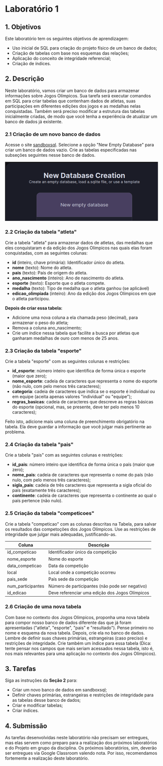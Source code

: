 # Laboratório 1
## 1. Objetivos

Este laboratório tem os seguintes objetivos de aprendizagem:
+ Uso inicial de SQL para criação do projeto físico de um banco de dados;
+ Criação de tabelas com base nos esquemas das relações;
+ Aplicação do conceito de integridade referencial;
+ Criação de índices.

## 2. Descrição

Neste laboratório, vamos criar um banco de dados para armazenar informações sobre Jogos Olímpicos. Sua tarefa será executar comandos em SQL para criar tabelas que contenham dados de atletas, suas participações em diferentes edições dos jogos e as medalhas nelas conquistadas. Também será preciso modificar a estrutura das tabelas inicialmente criadas, de modo que você tenha a experiência de atualizar um banco de dados já existente. 


### 2.1 Criação de um novo banco de dados

Acesse o site [sandboxsql](https://sandboxsql.com/). Selecione a opção "New Empty Database" para criar um banco de dados vazio. Crie as tabelas especificadas nas subseções seguintes nesse banco de dados.

<img src="/Images/sandbox.png">


### 2.2 Criação da tabela "atleta"
Crie a tabela "atleta" para armazenar dados de atletas, das medalhas que eles conquistaram e da edição dos Jogos Olímpicos nas quais elas foram conquistadas, com as seguintes colunas:
+ **id** (inteiro, chave primária): Identificador único do atleta.
+ **nome** (texto): Nome do atleta.
+ **pais** (texto): País de origem do atleta.
+ **ano_nascimento** (inteiro): Ano de nascimento do atleta.
+ **esporte** (texto): Esporte que o atleta compete.
+ **medalha** (texto): Tipo de medalha que o atleta ganhou (se aplicável)
+ **edicao_olimpiada** (inteiro): Ano da edição dos Jogos Olímpicos em que o atleta participou.

**Depois de criar essa tabela:**
+ Adicione uma nova coluna a ela chamada peso (decimal), para armazenar o peso do atleta;
+ Remova a coluna ano_nascimento;
+ Crie um índice nessa tabela que facilite a busca por atletas que ganharam medalhas de ouro com menos de 25 anos.

### 2.3 Criação da tabela "esporte" 
Crie a tabela "esporte" com as seguintes colunas e restrições:
+ **id_esporte**: número inteiro que identifica de forma única o esporte (maior que zero);
+ **nome_esporte**: cadeia de caracteres que representa o nome do esporte (não nulo, com pelo menos três caracteres);
+ **categoria**: cadeia de caracteres que indica se o esporte é individual ou em equipe (aceita apenas valores "individual" ou "equipe");
+ **regras_basicas**: cadeia de caracteres que descreve as regras básicas do esporte (opcional, mas, se presente, deve ter pelo menos 10 caracteres);

Feito isto, adicione mais uma coluna de preenchimento obrigatório na tabela. Ela deve guardar a informação que você julgar mais pertinente ao problema.

### 2.4 Criação da tabela "pais"
Crie a tabela "pais" com as seguintes colunas e restrições:

+ **id_pais**: número inteiro que identifica de forma única o país (maior que zero);
+ **nome_pais**: cadeia de caracteres que representa o nome do país (não nulo, com pelo menos três caracteres);
+ **sigla_pais**: cadeia de três caracteres que representa a sigla oficial do país (exatamente três caracteres);
+ **continente**: cadeia de caracteres que representa o continente ao qual o país pertence (não nulo).

### 2.5 Criação da tabela "competicoes"
 Crie a tabela "competicao" com as colunas descritas na Tabela, para salvar os resultados das competoções dos Jogos Olímpicos. Use as restrições de integridade que julgar mais adequadas, justificando-as.

 | Coluna           | Descrição                               |
|------------------|-----------------------------------------|
| id_competicao     | Identificador único da competição       |
| nome_esporte      | Nome do esporte                         |
| data_competicao   | Data da competição                      |
| local             | Local onde a competição ocorreu         |
| pais_sede         | País sede da competição                 |
| num_participantes | Número de participantes (não pode ser negativo) |
| id_edicao         | Deve referenciar uma edição dos Jogos Olímpicos |

### 2.6 Criação de uma nova tabela
Com base no contexto dos Jogos Olímpicos, proponha uma nova tabela para compor nosso banco de dados diferente das que já foram apresentadas ("atleta", "esporte", "pais" e "resultado"). Pense primeiro no nome e esquema da nova tabela. Depois, crie ela no banco de dados. Lembre de definir suas chaves primárias, estrangeiras (caso preciso) e restrições de integridade. Crie também um índice para essa tabela (Dica: tente pensar nos campos que mais seriam acessados nessa tabela, isto é, nos mais relevantes para uma aplicação no contexto dos Jogos Olímpicos).

## 3. Tarefas
Siga as instruções da **Seção 2** para:
+ Criar um novo banco de dados em sandboxsql;
+ Definir chaves primárias, estrangeiras e restrições de integridade para as tabelas desse banco de dados;
+ Criar e modificar tabelas;
+ Criar índices.

## 4. Submissão
As tarefas desenvolvidas neste laboratório não precisam ser entregues, mas elas servem como preparo para a realização dos próximos laboratórios e do Projeto em grupo da disciplina. Os próximos laboratórios, sim, deverão ser entregues via Google Classroom valendo nota. Por isso, recomendamos fortemente a realização deste laboratório.
